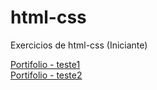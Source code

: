# html-css
 Exercicios de html-css (Iniciante)

<a href="https://edu1769.github.io/html-css/desafios/portifolio/index.html"> Portifolio - teste1</a><br>
<a href="https://edu1769.github.io/html-css/desafios/portifolio2%20-%20pronto/index.html"> Portifolio - teste2</a>